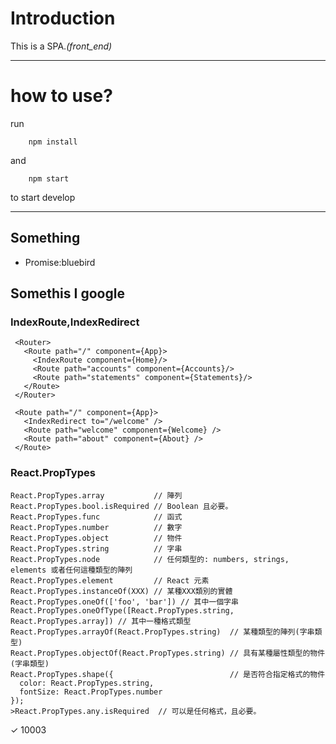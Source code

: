 # Introduction
This is a SPA._(front_end)_

--------------------------------------------------------------------------------

# how to use?
run

```
    npm install
```

and

```
    npm start
```

to start develop

--------------------------------------------------------------------------------

## Something
- Promise:bluebird

## Somethis I google
### IndexRoute,IndexRedirect

```
 <Router>
   <Route path="/" component={App}>
     <IndexRoute component={Home}/>
     <Route path="accounts" component={Accounts}/>
     <Route path="statements" component={Statements}/>
   </Route>
 </Router>
```

```
 <Route path="/" component={App}>
   <IndexRedirect to="/welcome" />
   <Route path="welcome" component={Welcome} />
   <Route path="about" component={About} />
 </Route>
```

### React.PropTypes

```
React.PropTypes.array           // 陣列
React.PropTypes.bool.isRequired // Boolean 且必要。
React.PropTypes.func            // 函式
React.PropTypes.number          // 數字
React.PropTypes.object          // 物件
React.PropTypes.string          // 字串
React.PropTypes.node            // 任何類型的: numbers, strings, elements 或者任何這種類型的陣列
React.PropTypes.element         // React 元素
React.PropTypes.instanceOf(XXX) // 某種XXX類別的實體
React.PropTypes.oneOf(['foo', 'bar']) // 其中一個字串
React.PropTypes.oneOfType([React.PropTypes.string, React.PropTypes.array]) // 其中一種格式類型
React.PropTypes.arrayOf(React.PropTypes.string)  // 某種類型的陣列(字串類型)
React.PropTypes.objectOf(React.PropTypes.string) // 具有某種屬性類型的物件(字串類型)
React.PropTypes.shape({                          // 是否符合指定格式的物件
  color: React.PropTypes.string,
  fontSize: React.PropTypes.number
});
>React.PropTypes.any.isRequired  // 可以是任何格式，且必要。
```

✓ 10003
